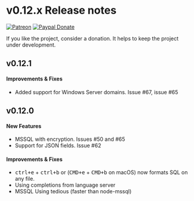 # v0.12.x Release notes

[![Patreon](https://img.shields.io/badge/patreon-support-blue.svg)](https://www.patreon.com/mteixeira)
[![Paypal Donate](https://img.shields.io/badge/paypal-donate-blue.svg)](https://www.paypal.com/cgi-bin/webscr?cmd=_s-xclick&hosted_button_id=RSMB6DGK238V8)

If you like the project, consider a donation. It helps to keep the project under development.

## v0.12.1

#### Improvements & Fixes

- Added support for Windows Server domains. Issue #67, issue #65


## v0.12.0

#### New Features

- MSSQL with encryption. Issues #50 and #65
- Support for JSON fields. Issue #62

#### Improvements & Fixes

- <kbd>ctrl+e</kbd> + <kbd>ctrl+b</kbd> or (<kbd>CMD+e</kbd> + <kbd>CMD+b</kbd> on macOS) now formats SQL on any file.
- Using completions from language server
- MSSQL Using tedious (faster than node-mssql)
